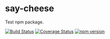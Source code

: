 # say-cheese

Test npm package.

[![Build Status](https://travis-ci.org/ptdorf/say-cheese.svg?branch=master)](https://travis-ci.org/ptdorf/say-cheese)
[![Coverage Status](https://coveralls.io/repos/github/ptdorf/say-cheese/badge.svg?branch=master)](https://coveralls.io/github/ptdorf/say-cheese?branch=master)
[![npm version](https://badge.fury.io/js/say-cheese.svg)](https://badge.fury.io/js/say-cheese)
